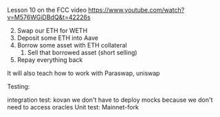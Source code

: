 Lesson 10 on the FCC video https://www.youtube.com/watch?v=M576WGiDBdQ&t=42226s

2. Swap our ETH for WETH
3. Deposit some ETH into Aave
4. Borrow some asset with ETH collateral
   1. Sell that borrowed asset (short selling)
5. Repay everything back

It will also teach how to work with Paraswap, uniswap


Testing:

integration test: kovan
we don't have to deploy mocks because we don't need to access oracles
Unit test: Mainnet-fork
